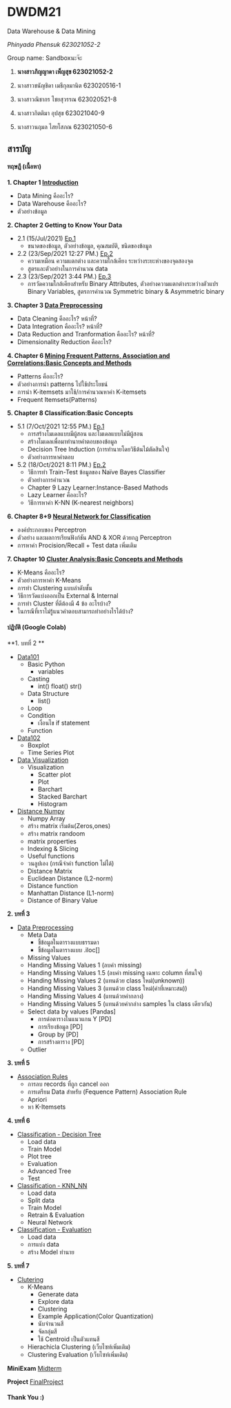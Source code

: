 # DWDM21
Data Warehouse &amp; Data Mining

_Phinyada Phensuk 623021052-2_

Group name: Sandboxนะจ๊ะ

1. **นางสาวภิญญาดา เพ็ญสุข 623021052-2** 

2. นางสาวชนัญชิดา เมธีกุลมานิต 623020516-1

3. นางสาวณิชากร ไชยสุวรรณ 623020521-8

4. นางสาวกิตติมา อุปสุข 623021040-9

5. นางสาวนฤมล ไสยโสภณ 623021050-6

## สารบัญ
#### **ทฤษฎี (เนื้อหา)** 

**1. Chapter 1 [Introduction](https://github.com/PhinyadaPhen/DWDM21/blob/main/Chapter%201.pdf)**
  * Data Mining คืออะไร?
  * Data Warehouse คืออะไร?
  * ตัวอย่างข้อมูล

**2. Chapter 2 Getting to Know Your Data**
  * 2.1 (15/Jul/2021) [Ep.1](https://github.com/PhinyadaPhen/DWDM21/blob/main/Chapter%202.1.pdf)
    * ขนาดของข้อมูล, ตัวอย่างข้อมูล, คุณสมบัติ, ชนิดของข้อมูล
  * 2.2 (23/Sep/2021 12:27 PM.) [Ep.2](https://github.com/PhinyadaPhen/DWDM21/blob/112dc8d58c4ec5fe6d82e9430d7c9dede6227480/Chapter%202%20End.pdf)
    * ความเหมือน ความแตกต่าง และความใกล้เคียง ระหว่างระยะห่างของจุดสองจุด
    * สูตรและตัวอย่างในการคำนวณ data
  * 2.3 (23/Sep/2021 3:44 PM.) [Ep.3](https://github.com/PhinyadaPhen/DWDM21/blob/112dc8d58c4ec5fe6d82e9430d7c9dede6227480/Chapter%202%20Dissimilarity.pdf)
    * การวัดความใกล้เคียงสำหรับ Binary Attributes, ตัวอย่างความแตกต่างระหว่างตัวแปร Binary Variables, สูตรการคำนวณ Symmetric binary & Asymmetric binary
    
**3. Chapter 3 [Data Preprocessing](https://github.com/PhinyadaPhen/DWDM21/blob/17f02cbdf246af989b1bc6bbe5f9c140c64d61a2/Chapter%203.pdf)**
  * Data Cleaning คืออะไร? หน้าที่?
  * Data Integration คืออะไร? หน้าที่?
  * Data Reduction and Tranformation คืออะไร? หน้าที่?
  * Dimensionality Reduction คืออะไร?

**4. Chapter 6 [Mining Frequent Patterns, Association and Correlations:Basic Concepts and Methods](https://github.com/PhinyadaPhen/DWDM21/blob/df5d91b54aaf8f46e00c9de4314b4c1e74b39da5/Chapter%206%20k-itemsets.pdf)**
  * Patterns คืออะไร? 
  * ตัวอย่างการนำ patterns ไปใช้ประโยชน์
  * การนำ K-itemsets มาใช้/การคำนวณหาค่า K-itemsets
  * Frequent Itemsets(Patterns) 

**5. Chapter 8 Classification:Basic Concepts**
  * 5.1 (7/Oct/2021 12:55 PM.) [Ep.1](https://github.com/PhinyadaPhen/DWDM21/blob/main/Chapter%208%20Classification%20.pdf)
    * การสร้างโมเดลแบบมีผู้สอน และโมเดลแบบไม่มีผู้สอน
    * สร้างโมเดลเพื่อมาทำนายคำตอบของข้อมูล
    * Decision Tree Induction (การทำนายโดยวิธีต้นไม้ตัดสินใจ)
    * ตัวอย่างการหาคำตอบ
  * 5.2 (18/Oct/2021 8:11 PM.) [Ep.2](https://github.com/PhinyadaPhen/DWDM21/blob/450449bc472abe3e4dff9914bcaead8f34bfb1b7/Chapter%208%20Nai%CC%88ve%20Bayes%20Classifier.pdf)
    * วิธีการทำ Train-Test ข้อมูลของ Naïve Bayes Classifier
    * ตัวอย่างการคำนวณ
    * Chapter 9 Lazy Learner:Instance-Based Mathods
    * Lazy Learner คืออะไร?
    * วิธีการหาค่า K-NN (K-nearest neighbors)

**6. Chapter 8+9 [Neural Network for Classification](https://github.com/PhinyadaPhen/DWDM21/blob/ba3759af91b84491dbb0e83e224b52b0bda2a7af/Chapter%208-9%20Neural%20Network%20.pdf)**
  * องค์ประกอบของ Perceptron
  * ตัวอย่าง และผลการเรียนฟังก์ชัน AND & XOR ด้วยกฏ Perceptron
  * การหาค่า Procision/Recall + Test data เพิ่มเติม

**7. Chapter 10 [Cluster Analysis:Basic Concepts and Methods](https://github.com/PhinyadaPhen/DWDM21/blob/68e67c768bcd6e4e20b657dd4fa36ce143f0b87d/Chapter%2010%20Cluster%20Analysis%20.pdf)**
  * K-Means คืออะไร?
  * ตัวอย่างการหาค่า K-Means
  * การทำ Clustering แบบลำดับชั้น 
  * วิธีการวัดแบ่งออกเป็น External & Internal
  * การทำ Cluster ที่ดีต้องมี 4 ข้อ อะไรบ้าง?
  * ในกรณีที่เราไม่รู้แนวคำตอบสามารถทำอย่างไรได้บ้าง?

#### **ปฏิบัติ (Google Colab)** 

**1. บทที่ 2 **
* [Data101](https://github.com/PhinyadaPhen/DWDM21/blob/main/Data101(Chapter2).ipynb)
  * Basic Python
    * variables
  * Casting
    * int() float() str()
  * Data Structure
    * list()
  * Loop
  * Condition
    * เงื่อนไข if statement
  * Function
* [Data102](https://github.com/PhinyadaPhen/DWDM21/blob/main/Data102(Chapter2).ipynb)
  * Boxplot
  * Time Series Plot
* [Data Visualization](https://github.com/PhinyadaPhen/DWDM21/blob/main/Data_Visualization.ipynb)
  * Visualization
    * Scatter plot
    * Plot
    * Barchart
    * Stacked Barchart
    * Histogram
* [Distance Numpy](https://github.com/PhinyadaPhen/DWDM21/blob/main/Distance_Numpy.ipynb)
  * Numpy Array
  * สร้าง matrix เริ่มต้น(Zeros,ones)
  * สร้าง matrix randoom
  * matrix properties
  * Indexing & Slicing
  * Useful functions
  * วนลูปเอง (กรณีจำค่า function ไม่ได้)
  * Distance Matrix
  * Euclidean Distance (L2-norm)
  * Distance function
  * Manhattan Distance (L1-norm)
  * Distance of Binary Value

**2. บทที่ 3**
* [Data Preprocessing](https://github.com/PhinyadaPhen/DWDM21/blob/main/Data_Preprocessing(Chapter3).ipynb)
  * Meta Data
    * ชี้ข้อมูลในตารางแบบธรรมดา 
    * ชี้ข้อมูลในตารางแบบ .iloc[]
  * Missing Values
  * Handing Missing Values 1 (ลบค่า missing)
  * Handing Missing Values 1.5 (ลบค่า missing เฉพาะ column ที่สนใจ)
  * Handing Missing Values 2 (แทนด้วย class ใหม่(unknown))
  * Handing Missing Values 3 (แทนด้วย class ใหม่(ค่าที่เหมาะสม))
  * Handing Missing Values 4 (แทนด้วยค่ากลาง)
  * Handing Missing Values 5 (แทนด้วยค่ากล่าง samples ใน class เดียวกัน)
  * Select data by values [Pandas]
    * การต่อตารางในแนวแกน Y [PD]
    * การเรียงข้อมูล [PD]
    * Group by [PD]
    * การสร้างตาราง [PD]
  * Outlier

**3. บทที่ 5**
* [Association Rules](https://github.com/PhinyadaPhen/DWDM21/blob/main/Chapter_6_Association_Rules.ipynb)
  * การลบ records ที่ถูก cancel ออก
  * การเตรียม Data สำหรับ (Fequence Pattern) Association Rule
  * Apriori
  * หา K-Itemsets

**4. บทที่ 6**
* [Classification - Decision Tree](https://github.com/PhinyadaPhen/DWDM21/blob/main/Chapter7_Classification_(Decision_Tree).ipynb)
  * Load data
  * Train Model
  * Plot tree
  * Evaluation
  * Advanced Tree
  * Test
* [Classification - KNN_NN](https://github.com/PhinyadaPhen/DWDM21/blob/main/Chapter_7_Classification(KNN_NN).ipynb)
  * Load data
  * Split data
  * Train Model
  * Retrain & Evaluation
  * Neural Network
* [Classification - Evaluation](https://github.com/PhinyadaPhen/DWDM21/blob/main/Chapter_7_Classification(Evaluation).ipynb)
  * Load data
  * การแบ่ง data
  * สร้าง Model ทำนาย

**5. บทที่ 7**
* [Clutering](https://github.com/PhinyadaPhen/DWDM21/blob/main/Chapter_8_Clustering.ipynb)
  * K-Means 
    * Generate data
    * Explore data
    * Clustering
    * Example Application(Color Quantization)
    * นับจำนวนสี
    * จัดกลุ่มสี
    * ใช้ Centroid เป็นตัวแทนสี
  * Hierachicla Clustering (เว็บไซท์เพิ่มเติม)
  * Clustering Evaluation (เว็บไซท์เพิ่มเติม)

**MiniExam**
[Midterm](https://github.com/PhinyadaPhen/DWDM21/blob/main/MiniExam.ipynb)

**Project**
[FinalProject](https://github.com/PhinyadaPhen/DWDM21/blob/main/ProjectFinal.ipynb)

#### **Thank You :)**
